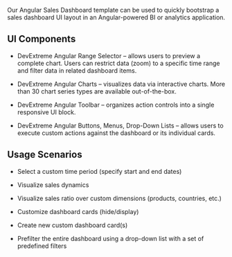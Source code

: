Our Angular Sales Dashboard template can be used to quickly bootstrap a sales dashboard UI layout in an Angular-powered BI or analytics application. 
<!--split-->

## UI Components  

- DevExtreme Angular Range Selector – allows users to preview a complete chart. Users can restrict data (zoom) to a specific time range and filter data in related dashboard items. 

- DevExtreme Angular Charts – visualizes data via interactive charts. More than 30 chart series types are available out-of-the-box. 

- DevExtreme Angular Toolbar – organizes action controls into a single responsive UI block. 

- DevExtreme Angular Buttons, Menus, Drop-Down Lists – allows users to execute custom actions against the dashboard or its individual cards. 

## Usage Scenarios 

- Select a custom time period (specify start and end dates) 

- Visualize sales dynamics 

- Visualize sales ratio over custom dimensions (products, countries, etc.) 

- Customize dashboard cards (hide/display) 

- Create new custom dashboard card(s) 

- Prefilter the entire dashboard using a drop-down list with a set of predefined filters 
